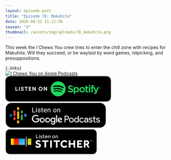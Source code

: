 ```yaml
---
layout: episode-post
title: "Episode 78: Makuhita"
date: 2020-09-22 11:12:30
season: "3"
thumbnail: /assets/img/uploads/78_makuhita.png
---
```

This week the I Chews You crew tries to enter the chill zone with recipes for Makuhita. Will they succeed, or be waylaid by word games, nitpicking, and presuppositions.

{:.links}  
[![I Chews You on Apple Podcasts](https://linkmaker.itunes.apple.com/en-us/badge-lrg.svg?releaseDate=2019-04-16T00:00:00Z&kind=podcast&bubble=podcasts)](https://podcasts.apple.com/us/podcast/78-makuhita/id1455409177?i=1000492117991)  [![I Chews You on Spotify](/assets/img/uploads/spotify-badge-button.svg)](https://open.spotify.com/episode/3wFCu4x0iVZGDLLpNAWWgl)  [![I Chews You on Google Podcasts](/assets/img/uploads/google-podcasts-badge-button.svg)](https://podcasts.google.com/feed/aHR0cHM6Ly9pY2hld3N5b3UubGlic3luLmNvbS9yc3M/episode/YTYzMWNlNzEtZmQyOC00MGJhLTg4NWUtYThhMDRjZjMzOGNl?sa=X&ved=2ahUKEwjM0-ujr5HsAhVKFM0KHc8HBsYQkfYCegQIARAF)  [![I Chews You on Stitcher](/assets/img/uploads/stitcher-badge-button.svg)](https://www.stitcher.com/s?eid=77922302)